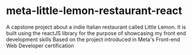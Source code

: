# meta-little-lemon-restaurant-react
A capstone project about a indie Italian restaurant called Little Lemon. It is built using the reactJS library for the purpose of showcasing my front end development skills Based on the project introduced in Meta's Front-end Web Developer certification
